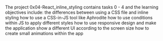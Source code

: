 The project 0x04-React_inline_styling contains tasks 0 - 4 and the  learning objectives include:
the differences between using a CSS file and inline styling
how to use a CSS-in-JS tool like Aphrodite
how to use conditions within JS to apply different styles
how to use responsive design and make the application show a different UI according to the screen size
how to create small animations within the app
